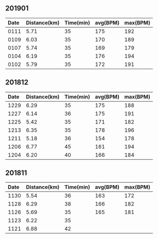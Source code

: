 ## 201901
Date|Distance(km)|Time(min)|avg(BPM)|max(BPM)
:--|:--|:--|:--|:--
0111|5.71|35|175|192
0109|6.03|35|170|189
0107|5.74|35|169|179
0104|6.19|35|176|194
0102|5.79|35|172|191

## 201812
Date|Distance(km)|Time(min)|avg(BPM)|max(BPM)
:--|:--|:--|:--|:--
1229|6.29|35|175|188
1227|6.14|36|175|191
1225|5.42|35|171|182
1213|6.35|35|178|196
1211|5.18|36|154|178
1206|6.77|45|161|194
1204|6.20|40|166|184

## 201811
Date|Distance(km)|Time(min)|avg(BPM)|max(BPM)
:--|:--|:--|:--|:--
1130|5.54|36|163|172
1128|6.29|38|166|182
1126|5.69|35|165|181
1123|6.22|35||
1121|6.88|42||

